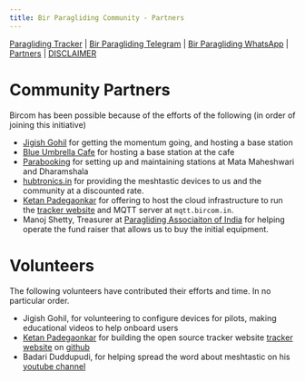 ```yaml
---
title: Bir Paragliding Community - Partners
---
```


[Paragliding Tracker](https://tracker.bircom.in/) | [Bir Paragliding Telegram](https://t.me/meshtastic_india) | [Bir Paragliding WhatsApp](https://chat.whatsapp.com/KDjwk3DMlnq9ckKf5hpY5N) | [Partners](https://bircom.in/partners.html) | [DISCLAIMER](https://bircom.in/DISCLAIMER.html)

# Community Partners

Bircom has been possible because of the efforts of the following (in order of joining this initiative)

* [Jigish Gohil](https://paraguide.in) for getting the momentum going, and hosting a base station
* [Blue Umbrella Cafe](https://maps.app.goo.gl/prnwhDuJSSqTmKNy7) for hosting a base station at the cafe
* [Parabooking](https://parabooking.com/) for setting up and maintaining stations at Mata Maheshwari and Dharamshala
* [hubtronics.in](https://hubtronics.in) for providing the meshtastic devices to us and the community at a discounted rate.
* [Ketan Padegaonkar](https://github.com/ketan) for offering to host the cloud infrastructure to run the [tracker website](https://tracker.bircom.in) and MQTT server at `mqtt.bircom.in`.
* Manoj Shetty, Treasurer at [Paragliding Associaiton of India](https://www.paraglidingassociationofindia.org/) for helping operate the fund raiser that allows us to buy the initial equipment.

# Volunteers

The following volunteers have contributed their efforts and time. In no particular order.

* Jigish Gohil, for volunteering to configure devices for pilots, making educational videos to help onboard users
* [Ketan Padegaonkar](https://github.com/ketan) for building the open source tracker website [tracker website](https://tracker.bircom.in) on [github](https://github.com/ketan/paragliding-meshmap)
* Badari Duddupudi, for helping spread the word about meshtastic on his [youtube channel](https://youtu.be/LILYWKAdFDo)
